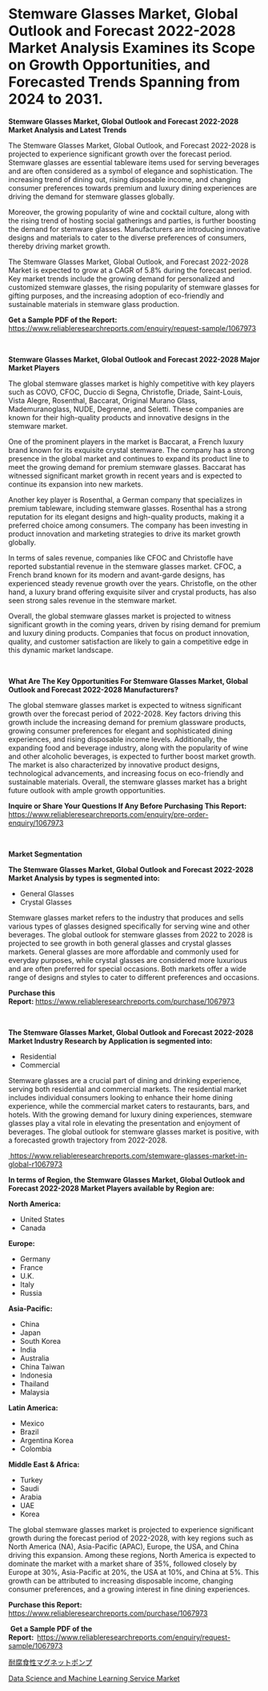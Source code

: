 <p><h1>Stemware Glasses Market, Global Outlook and Forecast 2022-2028 Market Analysis Examines its Scope on Growth Opportunities, and Forecasted Trends Spanning from 2024 to 2031.</h1></p><p><strong>Stemware Glasses Market, Global Outlook and Forecast 2022-2028 Market Analysis and Latest Trends</strong></p>
<p><p>The Stemware Glasses Market, Global Outlook, and Forecast 2022-2028 is projected to experience significant growth over the forecast period. Stemware glasses are essential tableware items used for serving beverages and are often considered as a symbol of elegance and sophistication. The increasing trend of dining out, rising disposable income, and changing consumer preferences towards premium and luxury dining experiences are driving the demand for stemware glasses globally.</p><p>Moreover, the growing popularity of wine and cocktail culture, along with the rising trend of hosting social gatherings and parties, is further boosting the demand for stemware glasses. Manufacturers are introducing innovative designs and materials to cater to the diverse preferences of consumers, thereby driving market growth.</p><p>The Stemware Glasses Market, Global Outlook, and Forecast 2022-2028 Market is expected to grow at a CAGR of 5.8% during the forecast period. Key market trends include the growing demand for personalized and customized stemware glasses, the rising popularity of stemware glasses for gifting purposes, and the increasing adoption of eco-friendly and sustainable materials in stemware glass production.</p></p>
<p><strong>Get a Sample PDF of the Report:&nbsp;</strong> <a href="https://www.reliableresearchreports.com/enquiry/request-sample/1067973">https://www.reliableresearchreports.com/enquiry/request-sample/1067973</a></p>
<p>&nbsp;</p>
<p><strong>Stemware Glasses Market, Global Outlook and Forecast 2022-2028 Major Market Players</strong></p>
<p><p>The global stemware glasses market is highly competitive with key players such as COVO, CFOC, Duccio di Segna, Christofle, Driade, Saint-Louis, Vista Alegre, Rosenthal, Baccarat, Original Murano Glass, Mademuranoglass, NUDE, Degrenne, and Seletti. These companies are known for their high-quality products and innovative designs in the stemware market.</p><p>One of the prominent players in the market is Baccarat, a French luxury brand known for its exquisite crystal stemware. The company has a strong presence in the global market and continues to expand its product line to meet the growing demand for premium stemware glasses. Baccarat has witnessed significant market growth in recent years and is expected to continue its expansion into new markets.</p><p>Another key player is Rosenthal, a German company that specializes in premium tableware, including stemware glasses. Rosenthal has a strong reputation for its elegant designs and high-quality products, making it a preferred choice among consumers. The company has been investing in product innovation and marketing strategies to drive its market growth globally.</p><p>In terms of sales revenue, companies like CFOC and Christofle have reported substantial revenue in the stemware glasses market. CFOC, a French brand known for its modern and avant-garde designs, has experienced steady revenue growth over the years. Christofle, on the other hand, a luxury brand offering exquisite silver and crystal products, has also seen strong sales revenue in the stemware market.</p><p>Overall, the global stemware glasses market is projected to witness significant growth in the coming years, driven by rising demand for premium and luxury dining products. Companies that focus on product innovation, quality, and customer satisfaction are likely to gain a competitive edge in this dynamic market landscape.</p></p>
<p>&nbsp;</p>
<p><strong>What Are The Key Opportunities For Stemware Glasses Market, Global Outlook and Forecast 2022-2028 Manufacturers?</strong></p>
<p><p>The global stemware glasses market is expected to witness significant growth over the forecast period of 2022-2028. Key factors driving this growth include the increasing demand for premium glassware products, growing consumer preferences for elegant and sophisticated dining experiences, and rising disposable income levels. Additionally, the expanding food and beverage industry, along with the popularity of wine and other alcoholic beverages, is expected to further boost market growth. The market is also characterized by innovative product designs, technological advancements, and increasing focus on eco-friendly and sustainable materials. Overall, the stemware glasses market has a bright future outlook with ample growth opportunities.</p></p>
<p><strong>Inquire or Share Your Questions If Any Before Purchasing This Report:</strong> <a href="https://www.reliableresearchreports.com/enquiry/pre-order-enquiry/1067973">https://www.reliableresearchreports.com/enquiry/pre-order-enquiry/1067973</a></p>
<p>&nbsp;</p>
<p><strong>Market Segmentation</strong></p>
<p><strong>The Stemware Glasses Market, Global Outlook and Forecast 2022-2028 Market Analysis by types is segmented into:</strong></p>
<p><ul><li>General Glasses</li><li>Crystal Glasses</li></ul></p>
<p><p>Stemware glasses market refers to the industry that produces and sells various types of glasses designed specifically for serving wine and other beverages. The global outlook for stemware glasses from 2022 to 2028 is projected to see growth in both general glasses and crystal glasses markets. General glasses are more affordable and commonly used for everyday purposes, while crystal glasses are considered more luxurious and are often preferred for special occasions. Both markets offer a wide range of designs and styles to cater to different preferences and occasions.</p></p>
<p><strong>Purchase this Report:&nbsp;</strong><a href="https://www.reliableresearchreports.com/purchase/1067973">https://www.reliableresearchreports.com/purchase/1067973</a></p>
<p>&nbsp;</p>
<p><strong>The Stemware Glasses Market, Global Outlook and Forecast 2022-2028 Market Industry Research by Application is segmented into:</strong></p>
<p><ul><li>Residential</li><li>Commercial</li></ul></p>
<p><p>Stemware glasses are a crucial part of dining and drinking experience, serving both residential and commercial markets. The residential market includes individual consumers looking to enhance their home dining experience, while the commercial market caters to restaurants, bars, and hotels. With the growing demand for luxury dining experiences, stemware glasses play a vital role in elevating the presentation and enjoyment of beverages. The global outlook for stemware glasses market is positive, with a forecasted growth trajectory from 2022-2028.</p></p>
<p><a href="https://www.reliableresearchreports.com/stemware-glasses-market-in-global-r1067973">&nbsp;https://www.reliableresearchreports.com/stemware-glasses-market-in-global-r1067973</a></p>
<p><strong>In terms of Region, the Stemware Glasses Market, Global Outlook and Forecast 2022-2028 Market Players available by Region are:</strong></p>
<p>
    <p> <strong> North America: </strong>
        <ul>
            <li>United States</li>
            <li>Canada</li>
        </ul>
        </p> 
    <p> <strong> Europe: </strong>
        <ul>
            <li>Germany</li>
            <li>France</li>
            <li>U.K.</li>
            <li>Italy</li>
            <li>Russia</li>
        </ul>
        </p> 
    <p> <strong> Asia-Pacific: </strong>
        <ul>
            <li>China</li>
            <li>Japan</li>
            <li>South Korea</li>
            <li>India</li>
            <li>Australia</li>
            <li>China Taiwan</li>
            <li>Indonesia</li>
            <li>Thailand</li>
            <li>Malaysia</li>
        </ul>
        </p> 
    <p> <strong> Latin America: </strong>
        <ul>
            <li>Mexico</li>
            <li>Brazil</li>
            <li>Argentina Korea</li>
            <li>Colombia</li>
        </ul>
        </p> 
    <p> <strong> Middle East & Africa: </strong>
        <ul>
            <li>Turkey</li>
            <li>Saudi</li>
            <li>Arabia</li>
            <li>UAE</li>
            <li>Korea</li>
        </ul>
    </p>
    </p>
<p><p>The global stemware glasses market is projected to experience significant growth during the forecast period of 2022-2028, with key regions such as North America (NA), Asia-Pacific (APAC), Europe, the USA, and China driving this expansion. Among these regions, North America is expected to dominate the market with a market share of 35%, followed closely by Europe at 30%, Asia-Pacific at 20%, the USA at 10%, and China at 5%. This growth can be attributed to increasing disposable income, changing consumer preferences, and a growing interest in fine dining experiences.</p></p>
<p><strong>Purchase this Report: </strong><a href="https://www.reliableresearchreports.com/purchase/1067973">https://www.reliableresearchreports.com/purchase/1067973</a></p>
<p>&nbsp;<strong>Get a Sample PDF of the Report:&nbsp;&nbsp;</strong><a href="https://www.reliableresearchreports.com/enquiry/request-sample/1067973">https://www.reliableresearchreports.com/enquiry/request-sample/1067973</a></p>
<p><strong></strong></p>
<p><p><a href="https://github.com/SimeonBode1/Market-Research-Report-List-1/blob/main/498099387129.md">耐腐食性マグネットポンプ</a></p><p><a href="https://www.linkedin.com/pulse/data-science-machine-learning-servicenbspmarket-focuses-fdcef">Data Science and Machine Learning Service Market</a></p></p>